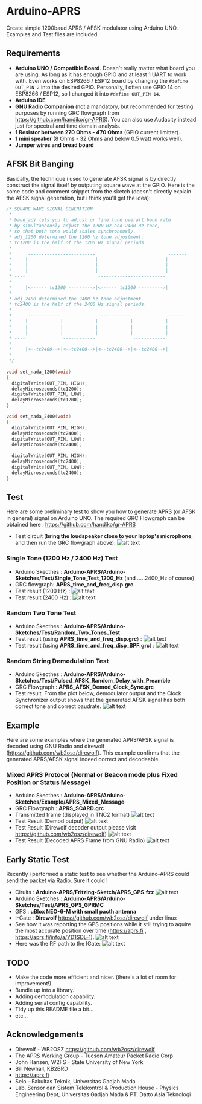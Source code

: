# Arduino-APRS
Create simple 1200baud APRS / AFSK modulator using Arduino UNO.
Examples and Test files are included.

## Requirements
* **Arduino UNO / Compatible Board**. Doesn't really matter what board you are using. As long as it has enough GPIO and at least 1 UART to work with. Even works on ESP8266 / ESP12 board by changing the `#define OUT_PIN 2` into the desired GPIO. Personally, I often use GPIO 14 on ESP8266 / ESP12, so I changed it into `#define OUT_PIN 14`.
* **Arduino IDE**
* **GNU Radio Companion** (not a mandatory, but recommended for testing purposes by running GRC flowgraph from https://github.com/handiko/gr-APRS). You can also use Audacity instead just for spectral and time domain analysis.
* **1 Resistor between 270 Ohms - 470 Ohms** (GPIO current limitter).
* **1 mini speaker** (8 Ohms - 32 Ohms and below 0.5 watt works well).
* **Jumper wires and bread board**

## AFSK Bit Banging
Basically, the technique i used to generate AFSK signal is by directly construct the signal itself by outputing square wave at the GPIO. Here is the some code and comment snippet from the sketch (doesn't directly explain the AFSK signal generation, but i think you'll get the idea):
```c
/* SQUARE WAVE SIGNAL GENERATION
 * 
 * baud_adj lets you to adjust or fine tune overall baud rate
 * by simultaneously adjust the 1200 Hz and 2400 Hz tone,
 * so that both tone would scales synchronously.
 * adj_1200 determined the 1200 hz tone adjustment.
 * tc1200 is the half of the 1200 Hz signal periods.
 * 
 *      -------------------------                           -------
 *     |                         |                         |
 *     |                         |                         |
 *     |                         |                         |
 * ----                           -------------------------
 * 
 *     |<------ tc1200 --------->|<------ tc1200 --------->|
 *     
 * adj_2400 determined the 2400 hz tone adjustment.
 * tc2400 is the half of the 2400 Hz signal periods.
 * 
 *      ------------              ------------              -------
 *     |            |            |            |            |
 *     |            |            |            |            |            
 *     |            |            |            |            |
 * ----              ------------              ------------
 * 
 *     |<--tc2400-->|<--tc2400-->|<--tc2400-->|<--tc2400-->|
 *     
 */
 
void set_nada_1200(void)
{
  digitalWrite(OUT_PIN, HIGH);
  delayMicroseconds(tc1200);
  digitalWrite(OUT_PIN, LOW);
  delayMicroseconds(tc1200);
}

void set_nada_2400(void)
{
  digitalWrite(OUT_PIN, HIGH);
  delayMicroseconds(tc2400);
  digitalWrite(OUT_PIN, LOW);
  delayMicroseconds(tc2400);
  
  digitalWrite(OUT_PIN, HIGH);
  delayMicroseconds(tc2400);
  digitalWrite(OUT_PIN, LOW);
  delayMicroseconds(tc2400);
}

```
 
## Test
Here are some preliminary test to show you how to generate APRS (or AFSK in general) signal on Arduino UNO.
The required GRC Flowgraph can be obtained here : https://github.com/handiko/gr-APRS
* Test circuit (**bring the loudspeaker close to your laptop's microphone**, and then run the GRC flowgraph above):
![alt text](https://github.com/handiko/Arduino-APRS/blob/master/Pics/AFSK_Test_Circuit.png)

### Single Tone (1200 Hz / 2400 Hz) Test
* Arduino Skecthes : **Arduino-APRS/Arduino-Sketches/Test/Single_Tone_Test_1200_Hz** (and .....2400_Hz of course)
* GRC flowgraph: **APRS_time_and_freq_disp.grc**
* Test result (1200 Hz) :
![alt text](https://github.com/handiko/Arduino-APRS/blob/master/Pics/single_tone_1200_test.png)
* Test result (2400 Hz) :
![alt text](https://github.com/handiko/Arduino-APRS/blob/master/Pics/single_tone_2400_test.png)

### Random Two Tone Test
* Arduino Skecthes : **Arduino-APRS/Arduino-Sketches/Test/Random_Two_Tones_Test**
* Test result (using **APRS_time_and_freq_disp.grc**) :
![alt text](https://github.com/handiko/Arduino-APRS/blob/master/Pics/two_tone_test.png)
* Test result (using **APRS_time_and_freq_disp_BPF.grc**) :
![alt text](https://github.com/handiko/Arduino-APRS/blob/master/Pics/two_tone_test_bpf.png)

### Random String Demodulation Test
* Arduino Skecthes : **Arduino-APRS/Arduino-Sketches/Test/Pulsed_AFSK_Random_Delay_with_Preamble**
* GRC Flowgraph : **APRS_AFSK_Demod_Clock_Sync.grc**
* Test result. From the plot below, demodulator output and the Clock Synchronizer output shows that the generated AFSK signal has both correct tone and correct baudrate.
![alt text](https://github.com/handiko/Arduino-APRS/blob/master/Pics/random_string_demod.png)

## Example
Here are some examples where the generated APRS/AFSK signal is decoded using GNU Radio and direwolf (https://github.com/wb2osz/direwolf). This example confirms that the generated APRS/AFSK signal indeed correct and decodeable.

### Mixed APRS Protocol (Normal or Beacon mode plus Fixed Position or Status Message)
* Arduino Skecthes : **Arduino-APRS/Arduino-Sketches/Example/APRS_Mixed_Message**
* GRC Flowgraph : **APRS_SCARD.grc**
* Transmitted frame (displayed in TNC2 format)
![alt text](https://github.com/handiko/Arduino-APRS/blob/master/Pics/aprs_serial_monitor_debug.png)
* Test Result (Demod output)
![alt text](https://github.com/handiko/Arduino-APRS/blob/master/Pics/aprs_demod_output.png)
* Test Result (Direwolf decoder output please visit https://github.com/wb2osz/direwolf)
![alt text](https://github.com/handiko/Arduino-APRS/blob/master/Pics/aprs_direwolf_decode.png)
* Test Result (Decoded APRS Frame from GNU Radio)
![alt text](https://github.com/handiko/Arduino-APRS/blob/master/Pics/telnet_aprs_decode_output.png)

## Early Static Test
Recently i performed a static test to see whether the Arduino-APRS could send the packet via Radio. Sure it could !
* Ciruits : **Arduino-APRS/Fritzing-Sketch/APRS_GPS.fzz**
![alt text](https://github.com/handiko/Arduino-APRS/blob/master/Pics/fritzing_APRS_GPS.png)
* Arduino Sketches : **Arduino-APRS/Arduino-Sketches/Test/APRS_GPS_GPRMC**
* GPS : **uBlox NEO-6-M with small pacth antenna**
* I-Gate : **Direwolf** https://github.com/wb2osz/direwolf under linux
* See how it was reporting the GPS positions while it still trying to aquire the most accurate position over time (https://aprs.fi , https://aprs.fi/info/a/YD1SDL-1).
![alt text](https://github.com/handiko/Arduino-APRS/blob/master/Pics/static_test_zoom.png)
* Here was the RF path to the IGate:
![alt text](https://github.com/handiko/Arduino-APRS/blob/master/Pics/RF_path.png)

## TODO
* Make the code more efficient and nicer. (there's a lot of room for improvement!)
* Bundle up into a library.
* Adding demodulation capability.
* Adding serial config capability.
* Tidy up this README file a bit...
* etc...

## Acknowledgements
* Direwolf - WB2OSZ https://github.com/wb2osz/direwolf
* The APRS Working Group - Tucson Amateur Packet Radio Corp
* John Hansen, W2FS - State University of New York
* Bill Newhall, KB2BRD
* https://aprs.fi
* Selo - Fakultas Teknik, Universitas Gadjah Mada
* Lab. Sensor dan Sistem Telekontrol & Production House - Physics Engineering Dept, Universitas Gadjah Mada
& PT. Datto Asia Teknologi
